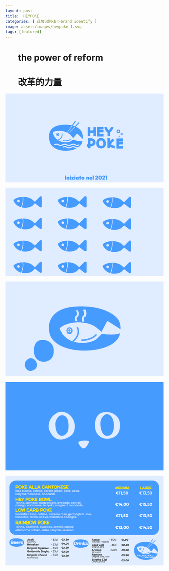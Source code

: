 ```yaml
---
layout: post
title:  HEYPOKE
categories: [ 品牌识别<br>brand identify ]
image: assets/images/heypoke_1.svg
tags: [featured]
---
```

<figure class="half">
<h1>the power of reform</h1>
<h1>改革的力量</h1>
</figure>

![](/assets/images/heypoke_2.svg)

![](/assets/images/heypoke_3.svg)

![](/assets/images/heypoke_4.svg)

![](/assets/images/heypoke_5.svg)

![](/assets/images/heypoke_6.svg)
